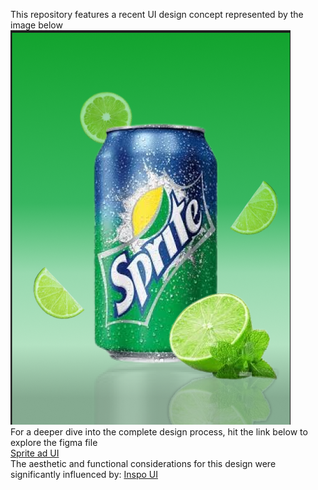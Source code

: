 This repository features a recent UI design concept represented by the image below <br>
<img src="./sprite ad.png" alt="sprite add"></img> <br>
For a deeper dive into the complete design process, hit the link below to explore the figma file <br>
<a href="https://www.figma.com/design/BeBWqtkpk150IFBD2ZCzNp/sprite-ad?node-id=0-1&p=f&t=GuMW6RAcIbO0MRAu-0">Sprite ad UI</a> <br>
The aesthetic and functional considerations for this design were significantly influenced by:
<a href="https://www.behance.net/gallery/225338513/Product-Poster-Design-Template?tracking_source=search_projects|posters&l=9">Inspo UI</a>

